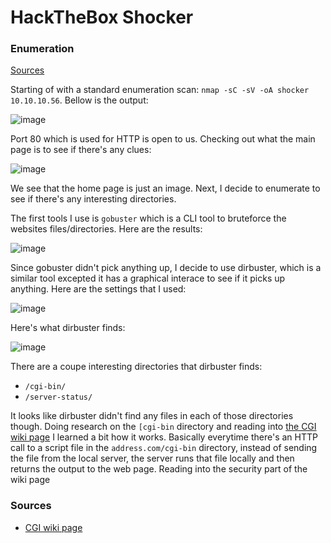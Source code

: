 # HackTheBox Shocker

### Enumeration 

[Sources](https://github.com/BurntxNoodle/RedTeam/tree/master/HackTheBox%20Writeups/HTB%20-%20Shocker#Sources)

Starting of with a standard enumeration scan: ```nmap -sC -sV -oA shocker 10.10.10.56```. Bellow is the output:

![image](https://user-images.githubusercontent.com/41026969/72769401-8d662100-3bc8-11ea-91a9-1633f24b6da5.png)

Port 80 which is used for HTTP is open to us. Checking out what the main page is to see if there's any clues:

![image](https://user-images.githubusercontent.com/41026969/72771202-23507a80-3bce-11ea-8efd-7463d2184f81.png)

We see that the home page is just an image. Next, I decide to enumerate to see if there's any interesting directories. 

The first tools I use is ```gobuster``` which is a CLI tool to bruteforce the websites files/directories. Here are the results:

![image](https://user-images.githubusercontent.com/41026969/72770980-7bd34800-3bcd-11ea-95a8-30e3ce733307.png)

Since gobuster didn't pick anything up, I decide to use dirbuster, which is a similar tool excepted it has a graphical interace to see if it picks up anything. Here are the settings that I used:

![image](https://user-images.githubusercontent.com/41026969/72772490-0b7af580-3bd2-11ea-8b11-6b01c06a3bad.png)

Here's what dirbuster finds:

![image](https://user-images.githubusercontent.com/41026969/72773203-5f86d980-3bd4-11ea-83ac-a88d269447a5.png)

There are a coupe interesting directories that dirbuster finds:

- ```/cgi-bin/```
- ```/server-status/```

It looks like dirbuster didn't find any files in each of those directories though. Doing research on the ```[cgi-bin``` directory and reading into [the CGI wiki page](https://en.wikipedia.org/wiki/Common_Gateway_Interface#Using_CGI_scripts) I learned a bit how it works. Basically everytime there's an HTTP call to a script file in the ```address.com/cgi-bin``` directory, instead of sending the file from the local server, the server runs that file locally and then returns the output to the web page. Reading into the security part of the wiki page



### Sources

- [CGI wiki page](https://en.wikipedia.org/wiki/Common_Gateway_Interface#Using_CGI_scripts)
